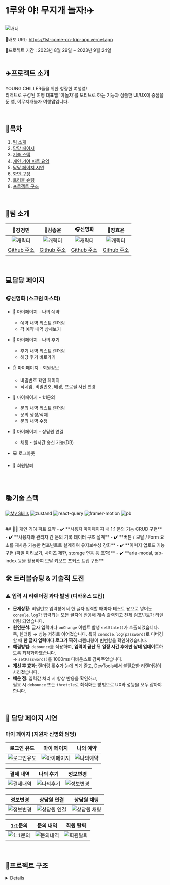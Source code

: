 # 1루와 야! 무지개 놀자!✈️

![배너](https://github.com/FRONTENDSCHOOL6/1st-ComeOn-TripApp/assets/131448929/95375c34-6c3d-4974-99f9-a044fa3052e0)

🔗배포 URL: https://1st-come-on-trip-app.vercel.app

📅프로젝트 기간 : 2023년 8월 29일 ~ 2023년 9월 24일  
<br/>

## ✈️프로젝트 소개
YOUNG CHILLER들을 위한 청량한 여행앱!     
리액트로 구성된 여행 대표앱 '야놀자'를 모티브로 하는  기능과 심플한 UI/UX에 중점을 둔 앱, 야무지개놀자 여행앱입니다.

<br/>

## 🦁목차

1. [팀 소개](#팀-소개)
2. [담당 페이지](#담당-페이지)
3. [기술 스택](#기술-스택)
4. [개인 기여 파트 요약](#개인-기여-파트-요약)
5. [담당 페이지 시연](#담당-페이지-시연)
6. [화면 구성](#화면-구성)
7. [트러블 슈팅](#트러블-슈팅)
8. [프로젝트 구조](#프로젝트-구조)

<br/>

## 🌈팀 소개

|                             🐤강경민                             |                             🐻김종윤                             |                            🎧️신명화                            |                             🐇장효윤                             |
| :--------------------------------------------------------------: | :--------------------------------------------------------------: | :-------------------------------------------------------------: | :--------------------------------------------------------------: |
| ![캐릭터](https://github.com/FRONTENDSCHOOL6/1st-ComeOn-TripApp/assets/131448929/486aadd9-cfbe-423f-92e4-71dc7198e19f) | ![캐릭터](https://github.com/FRONTENDSCHOOL6/1st-ComeOn-TripApp/assets/131448929/1ea4b6b3-ff87-48b1-8eb1-3996b8720140) | ![캐릭터](https://avatars.githubusercontent.com/u/73214037?v=4) | ![캐릭터](https://github.com/FRONTENDSCHOOL6/1st-ComeOn-TripApp/assets/131448929/3f474a9b-d758-4b3f-a798-0edc64f6cdda) |
|            [Github 주소](https://github.com/minomad)             |            [Github 주소](https://github.com/whddbsl)             |         [Github 주소](https://github.com/MyoungHwaShin)         |             [Github 주소](https://github.com/HYHYJ)              |

<br/>

## 💻담당 페이지

### 🎧️신명화 (스크럼 마스터)

- :book: 마이페이지 - 나의 예약 
   - 예약 내역 리스트 렌더링
   - 각 예약 내역 상세보기
 
- :tada:  마이페이지 - 나의 후기
  - 후기 내역 리스트 렌더링
  - 해당 후기 바로가기
 
- :hand: 마이페이지 - 회원정보
  - 비밀번호 확인 페이지
  - 닉네임, 비밀번호, 배경, 프로필 사진 변경
 
- :balloon:  마이페이지 - 1:1문의
  - 문의 내역 리스트 렌더링
  - 문의 생성/삭제
  - 문의 내역 수정
 
- :crown: 마이페이지 - 상담원 연결
  - 채팅 - 실시간 송신 가능(DB)
 
- :computer: 로그아웃
- :whale: 회원탈퇴

<br/>


<br/>

## 📚기술 스택

[![My Skills](https://skillicons.dev/icons?i=html,css,tailwind,javascript,react,vite,vercel,git,github,figma)](https://skillicons.dev)
![zustand](https://github.com/FRONTENDSCHOOL6/1st-ComeOn-TripApp/assets/131448929/0f5f178b-381c-44de-8f5f-7ec6ce1045c9)
![react-query](https://github.com/FRONTENDSCHOOL6/1st-ComeOn-TripApp/assets/131448929/3b6bfa41-463d-4c22-9b5f-4ca215b7c767)
![framer-motion](https://github.com/FRONTENDSCHOOL6/1st-ComeOn-TripApp/assets/131448929/eca9548d-af1d-4de3-b5c3-2313c9cac184)
![pb](https://github.com/FRONTENDSCHOOL6/1st-ComeOn-TripApp/assets/131448929/75b04053-0d9f-42bb-b88c-b50b52c5e6f7)

<br/>
## 🙋‍♀️ 개인 기여 파트 요약
- ✔️ **사용자 마이페이지 내 1:1 문의 기능 CRUD 구현**
- ✔️ **사용자와 관리자 간 문의 기록 데이터 구조 설계**
- ✔️ **버튼 / 모달 / Form 요소를 재사용 가능한 컴포넌트로 설계하여 유지보수성 강화**
- ✔️ **이미지 업로드 기능 구현 (파일 미리보기, 사이즈 제한, storage 연동 등 포함)**
- ✔️ **aria-modal, tab-index 등을 활용하여 모달 키보드 포커스 트랩 구현**

## 🛠️ 트러블슈팅 & 기술적 도전

### ⚠️ 입력 시 리렌더링 과다 발생 (디바운스 도입)

- **문제상황**: 비밀번호 입력창에서 한 글자 입력할 때마다 테스트 용으로 넣어둔 `console.log`가 입력되는 모든 글자에 반응해 계속 출력되고 전체 컴포넌트가 리렌더링 되었습니다.
- **원인분석**: 글자 입력마다 `onChange` 이벤트 발생 `setState()`가 호출되었습니다. 즉, 렌더링 → 성능 저하로 이어졌습니다.
  특히 `console.log(password)`로 디버깅할 때 **한 글자 입력마다 로그가 찍혀** 리렌더링이 빈번함을 확인하였습니다.
- **해결방법**: `debounce`를 적용하여, **입력이 끝난 뒤 일정 시간 후에만 상태 업데이트**하도록 최적화하였습니다.  
  → `setPassword()`를 1000ms 디바운스로 감싸주었습니다.
- **개선 후 효과**: 렌더링 횟수가 눈에 띄게 줄고, DevTools에서 불필요한 리렌더링이 사라졌습니다.
- **배운 점**: 입력값 처리 시 항상 반응을 확인하고,  
  필요 시 `debounce` 또는 `throttle`로 최적화는 방법으로 UX와 성능을 모두 잡아야 합니다.

<br/>

## 📱 담당 페이지 시연


### 마이 페이지 (지원자 신명화 담당)

| 로그인 유도 | 마이 페이지 | 나의 예약 |
| :-----------: | :-----------: | :-----------: |
| ![로그인유도](https://github.com/FRONTENDSCHOOL6/1st-ComeOn-TripApp/assets/131448929/9457d552-1379-4a09-a82e-f5a9381d065e) | ![마이페이지](https://github.com/FRONTENDSCHOOL6/1st-ComeOn-TripApp/assets/131448929/0819eb68-86ed-44ad-9909-43b4a7759bf5) | ![나의예약](https://github.com/FRONTENDSCHOOL6/1st-ComeOn-TripApp/assets/131448929/85a184ae-9a3a-4309-8820-1aae9cc11a36) |

| 결제 내역 | 나의 후기 | 정보변경 |
| :-----------: | :-----------: | :-----------: |
| ![결제내역](https://github.com/FRONTENDSCHOOL6/1st-ComeOn-TripApp/assets/131448929/af6aab09-adb0-47a0-985e-2ac877ad712a) | ![나의후기](https://github.com/FRONTENDSCHOOL6/1st-ComeOn-TripApp/assets/131448929/b5006e81-0a81-40d8-8da3-f7b212639201) | ![정보변경](https://github.com/FRONTENDSCHOOL6/1st-ComeOn-TripApp/assets/131448929/32d54d26-d957-420a-9347-520b94544308) |

| 정보변경 | 상담원 연결 | 상담원 채팅 |
| :-----------: | :-----------: | :-----------: |
| ![정보변경](https://github.com/FRONTENDSCHOOL6/1st-ComeOn-TripApp/assets/131448929/57e18b9c-6b5a-4900-9321-1fd41bf08c26) | ![상담원 연결](https://github.com/FRONTENDSCHOOL6/1st-ComeOn-TripApp/assets/131448929/4bef0cf5-d322-436a-82e7-9011a5b9fe88) | ![상담원 채팅](https://github.com/FRONTENDSCHOOL6/1st-ComeOn-TripApp/assets/131448929/775b6517-1557-4458-b1e3-2ac8f9d29533) |

| 1:1문의 | 문의 내역 | 회원 탈퇴 |
| :-----------: | :-----------: | :-----------: |
| ![1:1문의](https://github.com/FRONTENDSCHOOL6/1st-ComeOn-TripApp/assets/131448929/7f199b46-eb2f-4d3f-bf2e-1c5061dbe6b4) | ![문의내역](https://github.com/FRONTENDSCHOOL6/1st-ComeOn-TripApp/assets/131448929/6b01e02f-b3be-4ae2-89f5-6409848fc61a) | ![회원탈퇴](https://github.com/FRONTENDSCHOOL6/1st-ComeOn-TripApp/assets/131448929/956dad52-24e7-46e8-a8c5-d0d34b53c18b) |

<br/>

## 📁프로젝트 구조

<details>

```
📦src
 ├─📂api
 │  └📜usePocketData.js
 ├─📂components
 │  ├─📜AroundList.jsx
 │  ├─📜AroundMap.jsx
 │  ├─📜Button.jsx
 │  ├─📜CartController.jsx
 │  ├─📜Category.jsx
 │  ├─📜CustomDate.jsx
 │  ├─📜Entertainment.jsx
 │  ├─📜Exhibition.jsx
 │  ├─📜Form.jsx
 │  ├─📜Guest.jsx
 │  ├─📜Header.jsx
 │  ├─📜Hotel.jsx
 │  ├─📜HotelInfoCategory.jsx
 │  ├─📜HotelIntro.jsx
 │  ├─📜HotelList.jsx
 │  ├─📜HotelReviewEdit.jsx
 │  ├─📜HotelService.jsx
 │  ├─📜Input.jsx
 │  ├─📜Kakao.jsx
 │  ├─📜LeisureBrand.jsx
 │  ├─📜LeisureButton.jsx
 │  ├─📜LeisureCategory.jsx
 │  ├─📜LeisureInfoCategory.jsx
 │  ├─📜LeisureLink.jsx
 │  ├─📜LeisureProduct.jsx
 │  ├─📜LeisureProductInfo.jsx
 │  ├─📜LocationChoice.jsx
 │  ├─📜LocationMap.jsx
 │  ├─📜LocationSideButton.jsx
 │  ├─📜LocationSideButtonList.jsx
 │  ├─📜MetaTag.jsx
 │  ├─📜MyBasicButton.jsx
 │  ├─📜MyChatMessage.jsx
 │  ├─📜MyCircleProfile.jsx
 │  ├─📜MyForm.jsx
 │  ├─📜MyInput.jsx
 │  ├─📜MyList.jsx
 │  ├─📜MyNewQna.jsx
 │  ├─📜MyQnaTemplate.jsx
 │  ├─📜MySelecModal.jsx
 │  ├─📜NumberOfPeople.jsx
 │  ├─📜SearchFavorite.jsx
 │  ├─📜SearchHotel.jsx
 │  ├─📜SearchLeisure.jsx
 │  ├─📜SearchRecent.jsx
 │  ├─📜SearchResult.jsx
 │  ├─📜SearchTraffic.jsx
 │  ├─📜SelectModal.jsx
 │  ├─📜Spinner.jsx
 │  ├─📜TrafficCategory.jsx
 │  ├─📜TrafficReserveButton.jsx
 │  ├─📜WishCart.jsx
 │  └─📜WishList.jsx
 ├─📂Hook
 │  └─📜useStorage.js
 ├─📂layout
 │  ├─📜Navigation.jsx
 │  └─📜RootLayout.jsx
 ├─📂pages
 │  ├─📜AirlinePage.jsx
 │  ├─📜AppInstallPage.jsx
 │  ├─📜AroundPage.jsx
 │  ├─📜BookingPage.jsx
 │  ├─📜CartPage.jsx
 │  ├─📜ExhibitionDetailPage.jsx
 │  ├─📜FindPage.jsx
 │  ├─📜HotelDetailPage.jsx
 │  ├─📜HotelPage.jsx
 │  ├─📜HotelReviewPage.jsx
 │  ├─📜HotelRoomDetailPage.jsx
 │  ├─📜HotelRoomPage.jsx
 │  ├─📜LeisureBrandPage.jsx
 │  ├─📜LeisureDetailPage.jsx
 │  ├─📜LeisureListPage.jsx
 │  ├─📜LeisurePage.jsx
 │  ├─📜LeisureThemePage.jsx
 │  ├─📜LocationDetailPage.jsx
 │  ├─📜LocationPage.jsx
 │  ├─📜MainPage.jsx
 │  ├─📜MyBookingDetailPage.jsx
 │  ├─📜MyBookingPage.jsx
 │  ├─📜MyChatPage.jsx
 │  ├─📜MyInfoChangePage.jsx
 │  ├─📜MyInfoPage.jsx
 │  ├─📜MyNewQnaPage.jsx
 │  ├─📜MyPage.jsx
 │  ├─📜MyQnaDetailPage.jsx
 │  ├─📜MyQnaPage.jsx
 │  ├─📜MyReviewPage.jsx
 │  ├─📜MyWithdrawalPage.jsx
 │  ├─📜SearchDetailPage.jsx
 │  ├─📜SearchPage.jsx
 │  ├─📜SignInPage.jsx
 │  ├─📜SignUpPage.jsx
 │  ├─📜TrafficCarDetailPage.jsx
 │  ├─📜TrafficCarPage.jsx
 │  ├─📜TrafficDetailPage.jsx
 │  ├─📜TrafficPage.jsx
 │  ├─📜TrafficTrainPage.jsx
 │  └─📜WishPage.jsx
 ├─📂store
 │  ├─📜middleware.js
 │  ├─📜useAuthStore.js
 │  └─📜zustand.js
 ├─📂styles
 │  └─📜tailwind.css
 ├─📂utils
 │  ├─📜debounce.js
 │  ├─📜getPbImageURL.js
 │  ├─📜numberWithComma.js
 │  ├─📜regEx.js
 │  └─📜ScrollToTop.js
 ├─📜App.jsx
 ├─📜main.jsx
 └─📜routes.jsx
```

</details>

